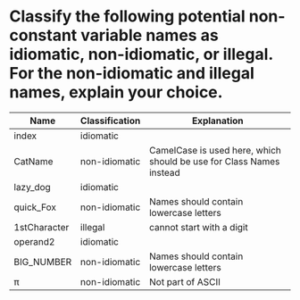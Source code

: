 # Classify the following potential non-constant variable names as idiomatic, non-idiomatic, or illegal. For the non-idiomatic and illegal names, explain your choice.

|Name|Classification| Explanation |
|----|--------------| ------------
|index          | idiomatic         |
|CatName        | non-idiomatic     | CamelCase is used here, which should be use for Class Names instead
|lazy_dog       | idiomatic         |
|quick_Fox      | non-idiomatic     | Names should contain lowercase letters
|1stCharacter   | illegal           | cannot start with a digit
|operand2       | idiomatic         |
|BIG_NUMBER     | non-idiomatic     | Names should contain lowercase letters
|π              | non-idiomatic     | Not part of ASCII
